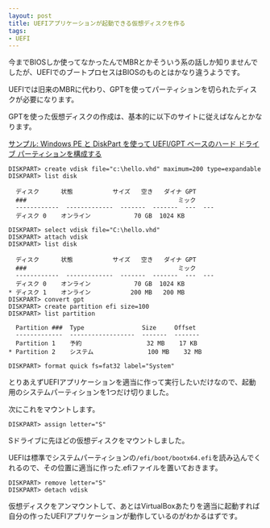 ```yaml
---
layout: post
title: UEFIアプリケーションが起動できる仮想ディスクを作る
tags:
- UEFI
---
```

今までBIOSしか使ってなかったんでMBRとかそういう系の話しか知りませんでしたが、UEFIでのブートプロセスはBIOSのものとはかなり違うようです。

UEFIでは旧来のMBRに代わり、GPTを使ってパーティションを切られたディスクが必要になります。

GPTを使った仮想ディスクの作成は、基本的に以下のサイトに従えばなんとかなります。

[サンプル: Windows PE と DiskPart を使って UEFI/GPT ベースのハード ドライブ パーティションを構成する](https://msdn.microsoft.com/ja-jp/library/hh825686.aspx)

```
DISKPART> create vdisk file="c:\hello.vhd" maximum=200 type=expandable
DISKPART> list disk

  ディスク      状態           サイズ   空き   ダイナ GPT
  ###                                          ミック
  ------------  -------------  -------  -------  ---  ---
  ディスク 0    オンライン            70 GB  1024 KB

DISKPART> select vdisk file="C:\hello.vhd"
DISKPART> attach vdisk
DISKPART> list disk

  ディスク      状態           サイズ   空き   ダイナ GPT
  ###                                          ミック
  ------------  -------------  -------  -------  ---  ---
  ディスク 0    オンライン            70 GB  1024 KB
* ディスク 1    オンライン           200 MB   200 MB
DISKPART> convert gpt
DISKPART> create partition efi size=100
DISKPART> list partition

  Partition ###  Type                Size     Offset
  -------------  ------------------  -------  -------
  Partition 1    予約                  32 MB    17 KB
* Partition 2    システム               100 MB    32 MB

DISKPART> format quick fs=fat32 label="System"
```

とりあえずUEFIアプリケーションを適当に作って実行したいだけなので、起動用のシステムパーティションを1つだけ切りました。

次にこれをマウントします。

```
DISKPART> assign letter="S"
```

Sドライブに先ほどの仮想ディスクをマウントしました。

UEFIは標準でシステムパーティションの`/efi/boot/bootx64.efi`を読み込んでくれるので、その位置に適当に作った.efiファイルを置いておきます。

```
DISKPART> remove letter="S"
DISKPART> detach vdisk
```

仮想ディスクをアンマウントして、あとはVirtualBoxあたりを適当に起動すれば自分の作ったUEFIアプリケーションが動作しているのがわかるはずです。